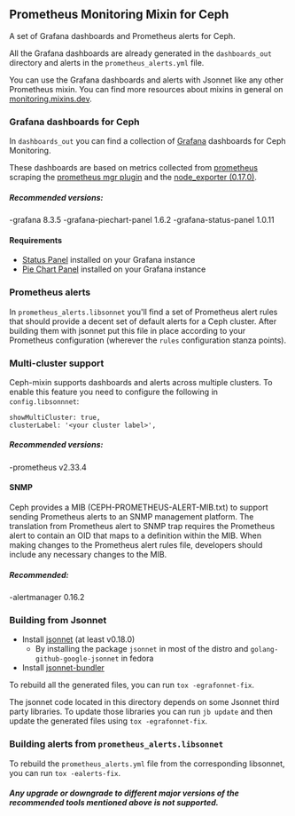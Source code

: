 ## Prometheus Monitoring Mixin for Ceph
A set of Grafana dashboards and Prometheus alerts for Ceph.

All the Grafana dashboards are already generated in the `dashboards_out`
directory and alerts in the `prometheus_alerts.yml` file.

You can use the Grafana dashboards and alerts with Jsonnet like any other
Prometheus mixin. You can find more resources about mixins in general on
[monitoring.mixins.dev](https://monitoring.mixins.dev/).

### Grafana dashboards for Ceph
In `dashboards_out` you can find a collection of
[Grafana](https://grafana.com/grafana) dashboards for Ceph Monitoring.

These dashboards are based on metrics collected
from [prometheus](https://prometheus.io/) scraping the [prometheus mgr
plugin](http://docs.ceph.com/en/latest/mgr/prometheus/) and the
[node_exporter (0.17.0)](https://github.com/prometheus/node_exporter).


##### Recommended versions: 
-grafana 8.3.5
    -grafana-piechart-panel 1.6.2
    -grafana-status-panel 1.0.11

#### Requirements

- [Status Panel](https://grafana.com/plugins/vonage-status-panel) installed on
 your Grafana instance
- [Pie Chart Panel](https://grafana.com/grafana/plugins/grafana-piechart-panel/)
 installed on your Grafana instance


### Prometheus alerts
In `prometheus_alerts.libsonnet` you'll find a set of Prometheus
alert rules that should provide a decent set of default alerts for a
Ceph cluster. After building them with jsonnet put this file in place according to your Prometheus
configuration (wherever the `rules` configuration stanza points).

### Multi-cluster support
Ceph-mixin supports dashboards and alerts across multiple clusters. 
To enable this feature you need to configure the following in `config.libsonnnet`:

```
showMultiCluster: true,
clusterLabel: '<your cluster label>',
```

##### Recommended versions: 
-prometheus v2.33.4

#### SNMP
Ceph provides a MIB (CEPH-PROMETHEUS-ALERT-MIB.txt) to support sending
Prometheus alerts to an SNMP management platform. The translation from
Prometheus alert to SNMP trap requires the Prometheus alert to contain an OID
that maps to a definition within the MIB. When making changes to the Prometheus
alert rules file, developers should include any necessary changes to the MIB.


##### Recommended: 
-alertmanager 0.16.2

### Building from Jsonnet

- Install [jsonnet](https://jsonnet.org/) (at least v0.18.0)
    - By installing the package `jsonnet` in most of the distro and
      `golang-github-google-jsonnet` in fedora
- Install [jsonnet-bundler](https://github.com/jsonnet-bundler/jsonnet-bundler)

To rebuild all the generated files, you can run `tox -egrafonnet-fix`.

The jsonnet code located in this directory depends on some Jsonnet third party
libraries. To update those libraries you can run `jb update` and then update
the generated files using `tox -egrafonnet-fix`.

### Building alerts from `prometheus_alerts.libsonnet`

To rebuild the `prometheus_alerts.yml` file from the corresponding libsonnet,
you can run `tox -ealerts-fix`.


##### Any upgrade or downgrade to different major versions of the recommended tools mentioned above is not supported.
